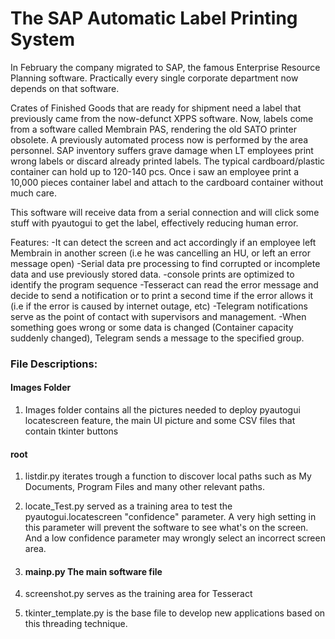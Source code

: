 # The SAP Automatic Label Printing System

In February the company migrated to SAP, the famous Enterprise Resource Planning software. Practically every single corporate department now depends on that software.

Crates of Finished Goods that are ready for shipment need a label that previously came from the now-defunct XPPS software. 
Now, labels come from a software called Membrain PAS, rendering the old SATO printer obsolete. 
A previously automated process now is performed by the area personnel.
SAP inventory suffers grave damage when LT employees print wrong labels or discard already printed labels. The typical cardboard/plastic container can hold up to 120-140 pcs. Once i saw an employee print a 10,000 pieces container label and attach to the cardboard container without much care.


This software will receive data from a serial connection and will click some stuff with pyautogui to get the label, effectively reducing human error.

Features:
-It can detect the screen and act accordingly if an employee left Membrain in another screen (i.e he was cancelling an HU, or left an error message open)
-Serial data pre processing to find corrupted or incomplete data and use previously stored data.
-console prints are optimized to identify the program sequence
-Tesseract can read the error message and decide to send a notification or to print a second time if the error allows it (i.e if the error is caused by internet outage, etc)
-Telegram notifications serve as the point of contact with supervisors and management. 
  -When something goes wrong or some data is changed (Container capacity suddenly changed), Telegram sends a message to the specified group.
  
### File Descriptions:
#### Images Folder
1. Images folder contains all the pictures needed to deploy pyautogui locatescreen feature, the main UI picture and some CSV files that contain tkinter buttons
#### root

1. listdir.py iterates trough a function to discover local paths such as My Documents, Program Files and many other relevant paths.

2. locate_Test.py served as a training area to test the pyautogui.locatescreen "confidence" parameter. A very high setting in this parameter will prevent the software to see what's on the screen. And a low confidence parameter may wrongly select an incorrect screen area. 

3. #### mainp.py  The main software file

4. screenshot.py serves as the training area for Tesseract

5. tkinter_template.py is the base file to develop new applications based on this threading technique.
